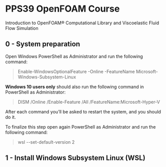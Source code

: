 # PPS39 OpenFOAM Course
Introduction to OpenFOAM® Computational Library and Viscoelastic Fluid Flow Simulation


## 0 - System preparation

Open Windows PowerShell as Administrator and run the following command:

> Enable-WindowsOptionalFeature -Online -FeatureName Microsoft-Windows-Subsystem-Linux

**Windows 10 users only** should also run the following command in PowerShell as Administrator:

> DISM /Online /Enable-Feature /All /FeatureName:Microsoft-Hyper-V

After each command you’ll be asked to restart the system, and you should do it.

To finalize this step open again PowerShell as Administrator and run the following command:

> wsl --set-default-version 2

## 1 - Install Windows Subsystem Linux (WSL)

